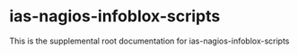# ias-nagios-infoblox-scripts

This is the supplemental root documentation for ias-nagios-infoblox-scripts
